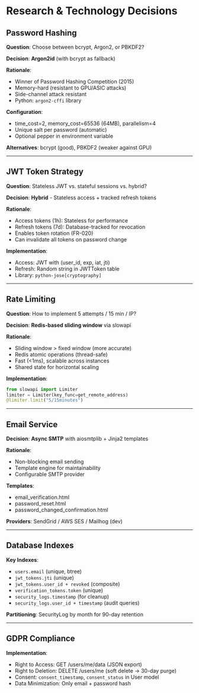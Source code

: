 # Research & Technology Decisions

## Password Hashing

**Question**: Choose between bcrypt, Argon2, or PBKDF2?

**Decision**: **Argon2id** (with bcrypt as fallback)

**Rationale**:
- Winner of Password Hashing Competition (2015)
- Memory-hard (resistant to GPU/ASIC attacks)
- Side-channel attack resistant
- Python: `argon2-cffi` library

**Configuration**:
- time_cost=2, memory_cost=65536 (64MB), parallelism=4
- Unique salt per password (automatic)
- Optional pepper in environment variable

**Alternatives**: bcrypt (good), PBKDF2 (weaker against GPU)

---

## JWT Token Strategy

**Question**: Stateless JWT vs. stateful sessions vs. hybrid?

**Decision**: **Hybrid** - Stateless access + tracked refresh tokens

**Rationale**:
- Access tokens (1h): Stateless for performance  
- Refresh tokens (7d): Database-tracked for revocation
- Enables token rotation (FR-020)
- Can invalidate all tokens on password change

**Implementation**:
- Access: JWT with (user_id, exp, iat, jti)
- Refresh: Random string in JWTToken table
- Library: `python-jose[cryptography]`

---

## Rate Limiting

**Question**: How to implement 5 attempts / 15 min / IP?

**Decision**: **Redis-based sliding window** via slowapi

**Rationale**:
- Sliding window > fixed window (more accurate)
- Redis atomic operations (thread-safe)
- Fast (<1ms), scalable across instances
- Shared state for horizontal scaling

**Implementation**:
```python
from slowapi import Limiter
limiter = Limiter(key_func=get_remote_address)
@limiter.limit("5/15minutes")
```

---

## Email Service

**Decision**: **Async SMTP** with aiosmtplib + Jinja2 templates

**Rationale**:
- Non-blocking email sending
- Template engine for maintainability
- Configurable SMTP provider

**Templates**:
- email_verification.html
- password_reset.html  
- password_changed_confirmation.html

**Providers**: SendGrid / AWS SES / Mailhog (dev)

---

## Database Indexes

**Key Indexes**:
- `users.email` (unique, btree)
- `jwt_tokens.jti` (unique)
- `jwt_tokens.user_id + revoked` (composite)
- `verification_tokens.token` (unique)
- `security_logs.timestamp` (for cleanup)
- `security_logs.user_id + timestamp` (audit queries)

**Partitioning**: SecurityLog by month for 90-day retention

---

## GDPR Compliance

**Implementation**:
- Right to Access: GET /users/me/data (JSON export)
- Right to Deletion: DELETE /users/me (soft delete → 30-day purge)
- Consent: `consent_timestamp`, `consent_status` in User model
- Data Minimization: Only email + password hash

